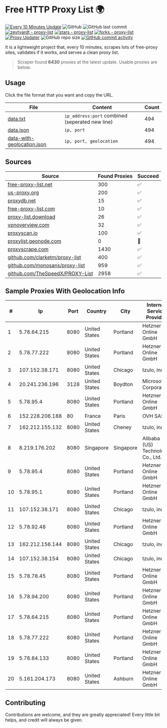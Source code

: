 
# Free HTTP Proxy List 🌍

[![Every 10 Minutes Update](https://github.com/mertguvencli/http-proxy-list/actions/workflows/main.yml/badge.svg?branch=main)](https://github.com/mertguvencli/http-proxy-list/actions/workflows/main.yml)
![GitHub](https://img.shields.io/github/license/mertguvencli/http-proxy-list)
![GitHub last commit](https://img.shields.io/github/last-commit/mertguvencli/http-proxy-list)
[![zevtyardt - proxy-list](https://img.shields.io/static/v1?label=zevtyardt&message=proxy-list&color=blue&logo=github)](https://github.com/zevtyardt/proxy-list "Go to GitHub repo")
[![stars - proxy-list](https://img.shields.io/github/stars/zevtyardt/proxy-list?style=social)](https://github.com/zevtyardt/proxy-list)
[![forks - proxy-list](https://img.shields.io/github/forks/zevtyardt/proxy-list?style=social)](https://github.com/zevtyardt/proxy-list)
[![Proxy Updater](https://github.com/zevtyardt/proxy-list/workflows/Proxy%20Updater/badge.svg)](https://github.com/zevtyardt/proxy-list/actions?query=workflow:"Proxy+Updater")
![GitHub repo size](https://img.shields.io/github/repo-size/zevtyardt/proxy-list)
[![GitHub commit activity](https://img.shields.io/github/commit-activity/m/zevtyardt/proxy-list?logo=commits)](https://github.com/zevtyardt/proxy-list/commits/main)

It is a lightweight project that, every 10 minutes, scrapes lots of free-proxy sites, validates if it works, and serves a clean proxy list.

> Scraper found **6430** proxies at the latest update. Usable proxies are below.

## Usage

Click the file format that you want and copy the URL.

|File|Content|Count|
|----|-------|-----|
|[data.txt](https://raw.githubusercontent.com/mertguvencli/http-proxy-list/main/proxy-list/data.txt)|`ip_address:port` combined (seperated new line)|494|
|[data.json](https://raw.githubusercontent.com/mertguvencli/http-proxy-list/main/proxy-list/data.json)|`ip, port`|494|
|[data-with-geolocation.json](https://raw.githubusercontent.com/mertguvencli/http-proxy-list/main/proxy-list/data-with-geolocation.json)|`ip, port, geolocation`|494|

## Sources

|Source|Found Proxies|Succeed|
|------|-------------|-------|
|[free-proxy-list.net](https://free-proxy-list.net)|300|✅|
|[us-proxy.org](https://www.us-proxy.org)|200|✅|
|[proxydb.net](http://proxydb.net)|15|✅|
|[free-proxy-list.com](https://free-proxy-list.com/?page=&port=&type%5B%5D=http&type%5B%5D=https&up_time=0&search=Search)|10|✅|
|[proxy-list.download](https://www.proxy-list.download/HTTP)|26|✅|
|[vpnoverview.com](https://vpnoverview.com/privacy/anonymous-browsing/free-proxy-servers)|32|✅|
|[proxyscan.io](https://www.proxyscan.io)|100|✅|
|[proxylist.geonode.com](https://proxylist.geonode.com/api/proxy-list?limit=300&page=1&sort_by=lastChecked&sort_type=desc&protocols=http,https)|0|🚫|
|[proxyscrape.com](https://api.proxyscrape.com/v2/?request=displayproxies&protocol=http&timeout=10000&country=all&ssl=all&anonymity=all)|1430|✅|
|[github.com/clarketm/proxy-list](https://raw.githubusercontent.com/clarketm/proxy-list/master/proxy-list-raw.txt)|400|✅|
|[github.com/monosans/proxy-list](https://raw.githubusercontent.com/monosans/proxy-list/main/proxies/http.txt)|959|✅|
|[github.com/TheSpeedX/PROXY-List](https://raw.githubusercontent.com/TheSpeedX/PROXY-List/master/http.txt)|2958|✅|


## Sample Proxies With Geolocation Info

|#|Ip|Port|Country|City|Internet Service Provider|
|-|--|----|-------|----|-------------------------|
|1|5.78.64.215|8080|United States|Portland|Hetzner Online GmbH|
|2|5.78.77.222|8080|United States|Portland|Hetzner Online GmbH|
|3|107.152.38.171|8080|United States|Chicago|tzulo, inc.|
|4|20.241.236.196|3128|United States|Boydton|Microsoft Corporation|
|5|5.78.95.4|8080|United States|Portland|Hetzner Online GmbH|
|6|152.228.206.188|80|France|Paris|OVH SAS|
|7|162.212.155.132|8080|United States|Cheney|tzulo, inc.|
|8|8.219.176.202|8080|Singapore|Singapore|Alibaba (US) Technology Co., Ltd.|
|9|5.78.95.4|8080|United States|Portland|Hetzner Online GmbH|
|10|5.78.95.1|8080|United States|Portland|Hetzner Online GmbH|
|11|107.152.38.171|8080|United States|Chicago|tzulo, inc.|
|12|5.78.92.48|8080|United States|Portland|Hetzner Online GmbH|
|13|162.212.156.144|8080|United States|Chicago|tzulo, inc.|
|14|107.152.38.154|8080|United States|Chicago|tzulo, inc.|
|15|5.78.78.45|8080|United States|Portland|Hetzner Online GmbH|
|16|5.78.94.200|8080|United States|Portland|Hetzner Online GmbH|
|17|5.78.64.215|8080|United States|Portland|Hetzner Online GmbH|
|18|5.78.77.222|8080|United States|Portland|Hetzner Online GmbH|
|19|5.78.84.133|8080|United States|Portland|Hetzner Online GmbH|
|20|5.161.204.173|8080|United States|Ashburn|Hetzner Online GmbH|



## Contributing

Contributions are welcome, and they are greatly appreciated! Every
little bit helps, and credit will always be given.

